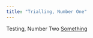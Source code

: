 ```yaml
---
title: "Trialling, Number One"
---
```


Testing, Number Two
<a href="https://benjburgess.github.io/github-pages-with-jekyll/PageA"> Something </a>
